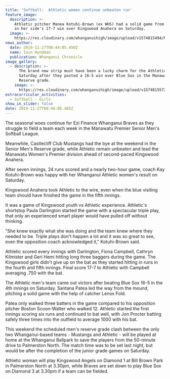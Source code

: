 ```yaml
---
title: 'Softball:  Athletic women continue unbeaten run'
feature_image:
  description: >-
    Athletic pitcher Manea Kotuhi-Brown (ex WHS) had a solid game from the mound
    in her side's 17-7 win over Kingswood Anahera on Saturday.
  image: >-
    https://res.cloudinary.com/whanganuihigh/image/upload/v1574815494/News/Manea_Kotuhi.Brown._Chron_27.11.19.jpg
news_author:
  date: 2019-11-27T00:44:05.450Z
  name: Iain Hyndman
  publication: Whanganui Chronicle
image_gallery:
  - description: >-
      The brand new strip must have been a lucky charm for the Athletic men on
      Saturday after they posted a 16-5 win over Blue Sox in the Manawatu Senior
      Reserve grade.
    image: >-
      https://res.cloudinary.com/whanganuihigh/image/upload/v1574815572/News/Manea_Kotuhi.Brown._Team_Photo.Chron_27.11.19.jpg
extracurricular_activities:
  - Softball - Girls
show_in_slider: false
date: 2019-11-27T00:44:05.465Z
---
```

The seasonal woes continue for Ezi Finance Whanganui Braves as they struggle to field a team each week in the Manawatu Premier Senior Men's Softball League.

Meanwhile, Castlecliff Club Mustangs had the bye at the weekend in the Senior Men's Reserve grade, while Athletic remain unbeaten and lead the Manawatu Women's Premier division ahead of second-paced Kingswood Anahera.

After seven innings, 24 runs scored and a nearly two-hour game, coach Kay Kotuhi-Brown was happy with her Whanganui Athletic women's result on Saturday.

Kingswood Anahera took Athletic to the wire, even when the blue visiting team should have finished the game in the fifth innings.

It was a game of Kingswood youth vs Athletic experience. Athletic's shortstop Paula Darlington started the game with a spectacular triple play, that only an experienced smart player would have pulled off without thinking.

"She knew exactly what she was doing and the team knew where they needed to be. Triple plays don't happen a lot and it was so great to see, even the opposition coach acknowledged it," Kotuhi-Brown said.

Athletic scored every innings with Darlington, Fiona Campbell, Cathryn Kilmister and Geri Hemi hitting long three baggers during the game. The Kingswood girls didn't give up on the bat as they started hitting in runs in the fourth and fifth innings. Final score 17-7 to Athletic with Campbell averaging .750 with the bat.

The Athletic men's team came out victors after beating Blue Sox 16-5 in the 4th innings on Saturday. Santana Patea led the way from the mound, pitching a solid game with the help of catcher Lenox Fold.

Patea only walked three batters in the game compared to his opposition pitcher Boston Scoon-Walter who walked 12. Athletic started the first innings scoring six runs and continued to bat well, with Jon Procter batting safely three times into the outfield to average 1000 with his bat.

This weekend the scheduled men's reserve grade clash between the only two Whanganui-based teams - Mustangs and Athletic - will be played at home at the Whanganui Ballpark to save the players from the 50-minute drive to Palmerston North. The match time was to be set last night, but would be after the completion of the junior grade games on Saturday.

Athletic woman will play Kingswood Angels on Diamond 1 at Bill Brown Park in Palmerston North at 3.30pm, while Braves are set down to play Blue Sox on Diamond 3 at 3.30pm if a team can be fielded.
